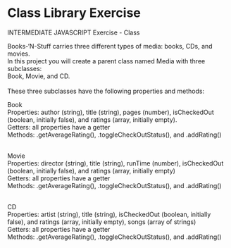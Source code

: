 # Class Library Exercise
INTERMEDIATE JAVASCRIPT Exercise - Class


Books-‘N-Stuff carries three different types of media: books, CDs, and movies.<br>
In this project you will create a parent class named Media with three subclasses:<br> Book, Movie, and CD. <br><br>
These three subclasses have the following properties and methods:

Book<br>
Properties: author (string), title (string), pages (number), isCheckedOut (boolean, initially false), and ratings (array, initially empty).<br>
Getters: all properties have a getter<br>
Methods: .getAverageRating(), .toggleCheckOutStatus(), and .addRating()<br><br>

Movie<br>
Properties: director (string), title (string), runTime (number), isCheckedOut (boolean, initially false), and ratings (array, initially empty)<br>
Getters: all properties have a getter<br>
Methods: .getAverageRating(), .toggleCheckOutStatus(), and .addRating()<br><br>

CD<br>
Properties: artist (string), title (string), isCheckedOut (boolean, initially false), and ratings (array, initially empty), songs (array of strings)<br>
Getters: all properties have a getter<br>
Methods: .getAverageRating(), .toggleCheckOutStatus(), and .addRating()<br><br>
